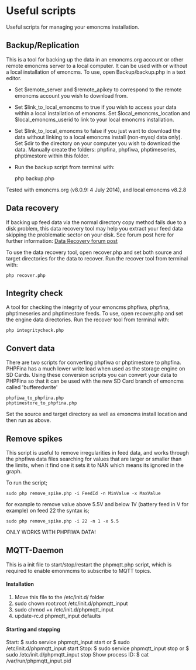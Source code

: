 # Useful scripts

Useful scripts for managing your emoncms installation.

## Backup/Replication

This is a tool for backing up the data in an emoncms.org account or other remote emoncms server to a local computer. It can be used with or without a local installation of emoncms. To use, open Backup/backup.php in a text editor. 

- Set $remote_server and $remote_apikey to correspond to the remote emoncms account you wish to download from.
- Set $link\_to\_local\_emoncms to true if you wish to access your data within a local installation of emoncms. Set $local\_emoncms\_location and $local\_emoncms\_userid to link to your local emoncms installation.
- Set $link\_to\_local\_emoncms to false if you just want to download the data without linking to a local emoncms install (non-mysql data only). Set $dir to the directory on your computer you wish to download the data. Manually create the folders: phpfina, phpfiwa, phptimeseries, phptimestore within this folder.

- Run the backup script from terminal with:

    php backup.php

Tested with emoncms.org (v8.0.9: 4 July 2014), and local emoncms v8.2.8

## Data recovery

If backing up feed data via the normal directory copy method fails due to a disk problem, this data recovery tool may help you extract your feed data skipping the problematic sector on your disk. See forum post here for further information: [Data Recovery forum post](http://openenergymonitor.org/emon/node/5213)

To use the data recovery tool, open recover.php and set both source and target directories for the data to recover. Run the recover tool from terminal with:

    php recover.php
    
## Integrity check

A tool for checking the integrity of your emoncms phpfiwa, phpfina, phptimeseries and phptimestore feeds. To use, open recover.php and set the engine data directories. Run the recover tool from terminal with:

    php integritycheck.php
    
## Convert data

There are two scripts for converting phpfiwa or phptimestore to phpfina. PHPFina has a much lower write load when used as the storage engine on SD Cards. Using these conversion scripts you can convert your data to PHPFina so that it can be used with the new SD Card branch of emoncms called 'bufferedwrite'

    phpfiwa_to_phpfina.php
    phptimestore_to_phpfina.php
    
Set the source and target directory as well as emoncms install location and then run as above.

## Remove spikes

This script is useful to remove irregularities in feed data, and works through the phpfiwa data files searching for values that are larger or smaller than the limits, when it find one it sets it to NAN which means its ignored in the graph.

To run the script;

    sudo php remove_spike.php -i FeedId -n MinValue -x MaxValue
    
for example to remove value above 5.5V and below 1V (battery feed in V for example) on feed 22 the syntax is;

    sudo php remove_spike.php -i 22 -n 1 -x 5.5

ONLY WORKS WITH PHPFIWA DATA!

## MQTT-Daemon

This is a init file to start/stop/restart the phpmqtt.php script, which is required to enable emonmcms to subscribe to MQTT topics.

#### Installation
1. Move this file to the /etc/init.d/ folder
2. sudo chown root:root /etc/init.d/phpmqtt_input
3. sudo chmod +x /etc/init.d/phpmqtt_input
4. update-rc.d phpmqtt_input defaults

#### Starting and stopping
Start: $ sudo service phpmqtt_input start or $ sudo /etc/init.d/phpmqtt_input start
Stop: $ sudo service phpmqtt_input stop or $ sudo /etc/init.d/phpmqtt_input stop
Show process ID: $ cat /var/run/phpmqtt_input.pid
